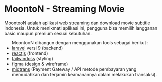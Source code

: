 <h1>MoontoN - Streaming Movie</h1>
<p>MoontooN adalah aplikasi web streaming dan download movie subtitle indonesia. Untuk menikmati aplikasi ini, pengguna bisa memilih langganan basic maupun premium sesuai kebutuhan.</p>
<ul>MoontooN dibangun dengan menggunakan tools sebagai berikut :
<li><a href="https://laravel.com" target="_BLANK">laravel</a> versi 9 (backend)</li>
<li><a href="https://reactjs.org" target="_BLANK">reactjs</a> (frontend)</li>
<li><a href="https://tailwindcss.com" target="_BLANK">tailwindcss</a> (styling)</li>
<li><a href="https://figma.com" target="_BLANK">figma</a> (design & wireframe)</li>
<li><a href="https://midtrans.com" target="_BLANK">midtrans</a> (Payment Gateway / API metode pembayaran yang memudahkan dan terjamin keamanannya dalam melakukan transaksi).</li>
</ul>
